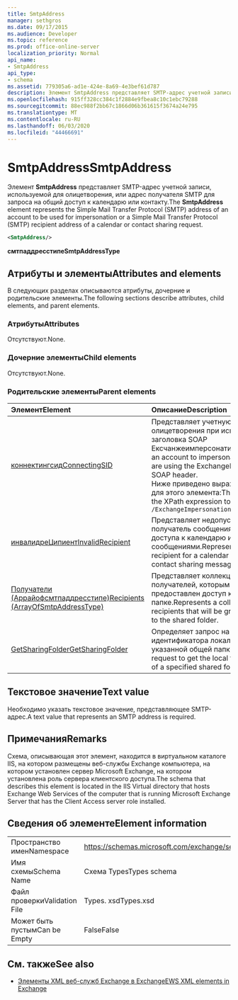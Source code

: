 ```yaml
---
title: SmtpAddress
manager: sethgros
ms.date: 09/17/2015
ms.audience: Developer
ms.topic: reference
ms.prod: office-online-server
localization_priority: Normal
api_name:
- SmtpAddress
api_type:
- schema
ms.assetid: 779305a6-ad1e-424e-8a69-4e3bef61d787
description: Элемент SmtpAddress представляет SMTP-адрес учетной записи, используемой для олицетворения, или адрес получателя SMTP для запроса на общий доступ к календарю или контакту.
ms.openlocfilehash: 915ff328cc384c1f2884e9fbea8c10c1ebc79288
ms.sourcegitcommit: 88ec988f2bb67c1866d06b361615f3674a24e795
ms.translationtype: MT
ms.contentlocale: ru-RU
ms.lasthandoff: 06/03/2020
ms.locfileid: "44466691"
---
```

# <a name="smtpaddress"></a><span data-ttu-id="81756-103">SmtpAddress</span><span class="sxs-lookup"><span data-stu-id="81756-103">SmtpAddress</span></span>

<span data-ttu-id="81756-104">Элемент **SmtpAddress** представляет SMTP-адрес учетной записи, используемой для олицетворения, или адрес получателя SMTP для запроса на общий доступ к календарю или контакту.</span><span class="sxs-lookup"><span data-stu-id="81756-104">The **SmtpAddress** element represents the Simple Mail Transfer Protocol (SMTP) address of an account to be used for impersonation or a Simple Mail Transfer Protocol (SMTP) recipient address of a calendar or contact sharing request.</span></span> 
  
```xml
<SmtpAddress/>
```

<span data-ttu-id="81756-105">**смтпаддресстипе**</span><span class="sxs-lookup"><span data-stu-id="81756-105">**SmtpAddressType**</span></span>

## <a name="attributes-and-elements"></a><span data-ttu-id="81756-106">Атрибуты и элементы</span><span class="sxs-lookup"><span data-stu-id="81756-106">Attributes and elements</span></span>

<span data-ttu-id="81756-107">В следующих разделах описываются атрибуты, дочерние и родительские элементы.</span><span class="sxs-lookup"><span data-stu-id="81756-107">The following sections describe attributes, child elements, and parent elements.</span></span>
  
### <a name="attributes"></a><span data-ttu-id="81756-108">Атрибуты</span><span class="sxs-lookup"><span data-stu-id="81756-108">Attributes</span></span>

<span data-ttu-id="81756-109">Отсутствуют.</span><span class="sxs-lookup"><span data-stu-id="81756-109">None.</span></span>
  
### <a name="child-elements"></a><span data-ttu-id="81756-110">Дочерние элементы</span><span class="sxs-lookup"><span data-stu-id="81756-110">Child elements</span></span>

<span data-ttu-id="81756-111">Отсутствуют.</span><span class="sxs-lookup"><span data-stu-id="81756-111">None.</span></span>
  
### <a name="parent-elements"></a><span data-ttu-id="81756-112">Родительские элементы</span><span class="sxs-lookup"><span data-stu-id="81756-112">Parent elements</span></span>

|<span data-ttu-id="81756-113">**Элемент**</span><span class="sxs-lookup"><span data-stu-id="81756-113">**Element**</span></span>|<span data-ttu-id="81756-114">**Описание**</span><span class="sxs-lookup"><span data-stu-id="81756-114">**Description**</span></span>|
|:-----|:-----|
|[<span data-ttu-id="81756-115">коннектингсид</span><span class="sxs-lookup"><span data-stu-id="81756-115">ConnectingSID</span></span>](connectingsid.md) <br/> |<span data-ttu-id="81756-116">Представляет учетную запись для олицетворения при использовании заголовка SOAP Ексчанжеимперсонатион.</span><span class="sxs-lookup"><span data-stu-id="81756-116">Represents an account to impersonate when you are using the ExchangeImpersonation SOAP header.</span></span>  <br/> <span data-ttu-id="81756-117">Ниже приведено выражение XPath для этого элемента:</span><span class="sxs-lookup"><span data-stu-id="81756-117">The following is the XPath expression to this element:</span></span>  <br/>  `/ExchangeImpersonation/ConnectingSID` <br/> |
|[<span data-ttu-id="81756-118">инвалидреЦипиент</span><span class="sxs-lookup"><span data-stu-id="81756-118">InvalidRecipient</span></span>](invalidrecipient.md) <br/> |<span data-ttu-id="81756-119">Представляет недопустимый получатель сообщения общего доступа к календарю или обмена сообщениями.</span><span class="sxs-lookup"><span data-stu-id="81756-119">Represents an invalid recipient for a calendar sharing or contact sharing message.</span></span>  <br/> |
|[<span data-ttu-id="81756-120">Получатели (Аррайофсмтпаддресстипе)</span><span class="sxs-lookup"><span data-stu-id="81756-120">Recipients (ArrayOfSmtpAddressType)</span></span>](recipients-arrayofsmtpaddresstype.md) <br/> |<span data-ttu-id="81756-121">Представляет коллекцию получателей, которым будет предоставлен доступ к общей папке.</span><span class="sxs-lookup"><span data-stu-id="81756-121">Represents a collection of recipients that will be granted access to the shared folder.</span></span>  <br/> |
|[<span data-ttu-id="81756-122">GetSharingFolder</span><span class="sxs-lookup"><span data-stu-id="81756-122">GetSharingFolder</span></span>](getsharingfolder.md) <br/> |<span data-ttu-id="81756-123">Определяет запрос на получение идентификатора локальной папки указанной общей папки.</span><span class="sxs-lookup"><span data-stu-id="81756-123">Defines a request to get the local folder identifier of a specified shared folder.</span></span>  <br/> |
   
## <a name="text-value"></a><span data-ttu-id="81756-124">Текстовое значение</span><span class="sxs-lookup"><span data-stu-id="81756-124">Text value</span></span>

<span data-ttu-id="81756-125">Необходимо указать текстовое значение, представляющее SMTP-адрес.</span><span class="sxs-lookup"><span data-stu-id="81756-125">A text value that represents an SMTP address is required.</span></span>
  
## <a name="remarks"></a><span data-ttu-id="81756-126">Примечания</span><span class="sxs-lookup"><span data-stu-id="81756-126">Remarks</span></span>

<span data-ttu-id="81756-127">Схема, описывающая этот элемент, находится в виртуальном каталоге IIS, на котором размещены веб-службы Exchange компьютера, на котором установлен сервер Microsoft Exchange, на котором установлена роль сервера клиентского доступа.</span><span class="sxs-lookup"><span data-stu-id="81756-127">The schema that describes this element is located in the IIS Virtual directory that hosts Exchange Web Services of the computer that is running Microsoft Exchange Server that has the Client Access server role installed.</span></span>
  
## <a name="element-information"></a><span data-ttu-id="81756-128">Сведения об элементе</span><span class="sxs-lookup"><span data-stu-id="81756-128">Element information</span></span>

|||
|:-----|:-----|
|<span data-ttu-id="81756-129">Пространство имен</span><span class="sxs-lookup"><span data-stu-id="81756-129">Namespace</span></span>  <br/> |https://schemas.microsoft.com/exchange/services/2006/types  <br/> |
|<span data-ttu-id="81756-130">Имя схемы</span><span class="sxs-lookup"><span data-stu-id="81756-130">Schema Name</span></span>  <br/> |<span data-ttu-id="81756-131">Схема Types</span><span class="sxs-lookup"><span data-stu-id="81756-131">Types schema</span></span>  <br/> |
|<span data-ttu-id="81756-132">Файл проверки</span><span class="sxs-lookup"><span data-stu-id="81756-132">Validation File</span></span>  <br/> |<span data-ttu-id="81756-133">Types. xsd</span><span class="sxs-lookup"><span data-stu-id="81756-133">Types.xsd</span></span>  <br/> |
|<span data-ttu-id="81756-134">Может быть пустым</span><span class="sxs-lookup"><span data-stu-id="81756-134">Can be Empty</span></span>  <br/> |<span data-ttu-id="81756-135">False</span><span class="sxs-lookup"><span data-stu-id="81756-135">False</span></span>  <br/> |
   
## <a name="see-also"></a><span data-ttu-id="81756-136">См. также</span><span class="sxs-lookup"><span data-stu-id="81756-136">See also</span></span>

- [<span data-ttu-id="81756-137">Элементы XML веб-служб Exchange в Exchange</span><span class="sxs-lookup"><span data-stu-id="81756-137">EWS XML elements in Exchange</span></span>](ews-xml-elements-in-exchange.md)

